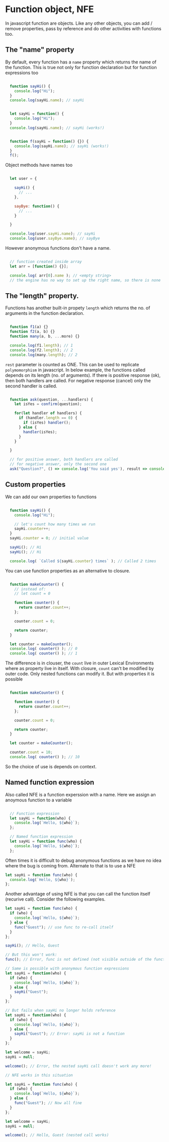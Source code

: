 # Function object, NFE

In javascript function are objects. Like any other objects, you can add / remove properties, pass by reference and do other activities with functions too.

## The "name" property
By default, every function has a `name` property which returns the name of the function. This is true not only for function declaration but for function expressions too
```js

  function sayHi() {
    console.log("Hi");
  }
  console.log(sayHi.name); // sayHi


  let sayHi = function() {
    console.log("Hi");
  }
  console.log(sayHi.name); // sayHi (works!)


  function f(sayHi = function() {}) {
    console.log(sayHi.name); // sayHi (works!)
  }
  f();

```

Object methods have names too
```js

  let user = {

    sayHi() {
      // ...
    },

    sayBye: function() {
      // ...
    }

  }

  console.log(user.sayHi.name); // sayHi
  console.log(user.sayBye.name); // sayBye

```

However anonymous functions don't have a name.

```js

  // function created inside array
  let arr = [function() {}];

  console.log( arr[0].name ); // <empty string>
  // the engine has no way to set up the right name, so there is none

```

## The "length" property.
Functions has another built-in propety `length` which returns the no. of arguments in the function declaration.
```js

  function f1(a) {}
  function f2(a, b) {}
  function many(a, b, ...more) {}

  console.log(f1.length); // 1
  console.log(f2.length); // 2
  console.log(many.length); // 2

```
`rest` parameter is counted as ONE.
This can be used to replicate `polymomorphism` in javascript. In below example, the functions called depends on its length (no. of arguments). If there is positive response (ok), then both handlers are called. For negative response (cancel) only the second handler is called.

```js

  function ask(question, ...handlers) {
    let isYes = confirm(question);

    for(let handler of handlers) {
      if (handler.length == 0) {
        if (isYes) handler();
      } else {
        handler(isYes);
      }
    }

  }

  // for positive answer, both handlers are called
  // for negative answer, only the second one
  ask("Question?", () => console.log('You said yes'), result => console.log(result));

```

## Custom properties
We can add our own properties to functions
```js

  function sayHi() {
    console.log("Hi");

    // let's count how many times we run
    sayHi.counter++;
  }
  sayHi.counter = 0; // initial value

  sayHi(); // Hi
  sayHi(); // Hi

  console.log( `Called ${sayHi.counter} times` ); // Called 2 times

```
You can use function properties as an alternative to closure.
```js

  function makeCounter() {
    // instead of:
    // let count = 0

    function counter() {
      return counter.count++;
    };

    counter.count = 0;

    return counter;
  }

  let counter = makeCounter();
  console.log( counter() ); // 0
  console.log( counter() ); // 1

```
The difference is in clouser, the `count` live in outer Lexical Environments where as property live in itself. With closure, `count` can't be modified by outer code. Only nested functions can modify it. But with properties it is possible
```js

  function makeCounter() {

    function counter() {
      return counter.count++;
    };

    counter.count = 0;

    return counter;
  }

  let counter = makeCounter();

  counter.count = 10;
  console.log( counter() ); // 10

```
So the choice of use is depends on context.

## Named function expression
Also called NFE is a function experssion with a name.
Here we assign an anoymous function to a variable
```js

  // Function expression
  let sayHi = function(who) {
    console.log(`Hello, ${who}`);
  };

  // Named function expression
  let sayHi = function func(who) {
    console.log(`Hello, ${who}`);
  };

```
Often times it is difficult to debug anonymous functions as we have no idea where the bug is coming from. Alternate to that is to use a NFE
```js
let sayHi = function func(who) {
  console.log(`Hello, ${who}`);
};
```
Another advantage of using NFE is that you can call the function itself (recurive call). Consider the following examples.
```js
let sayHi = function func(who) {
  if (who) {
    console.log(`Hello, ${who}`);
  } else {
    func("Guest"); // use func to re-call itself
  }
};

sayHi(); // Hello, Guest

// But this won't work:
func(); // Error, func is not defined (not visible outside of the function)

// Same is possible with anonymous function expressions
let sayHi = function(who) {
  if (who) {
    console.log(`Hello, ${who}`);
  } else {
    sayHi("Guest");
  }
};

// But fails when sayHi no longer holds reference
let sayHi = function(who) {
  if (who) {
    console.log(`Hello, ${who}`);
  } else {
    sayHi("Guest"); // Error: sayHi is not a function
  }
};

let welcome = sayHi;
sayHi = null;

welcome(); // Error, the nested sayHi call doesn't work any more!

// NFE works in this situation

let sayHi = function func(who) {
  if (who) {
    console.log(`Hello, ${who}`);
  } else {
    func("Guest"); // Now all fine
  }
};

let welcome = sayHi;
sayHi = null;

welcome(); // Hello, Guest (nested call works)

```

